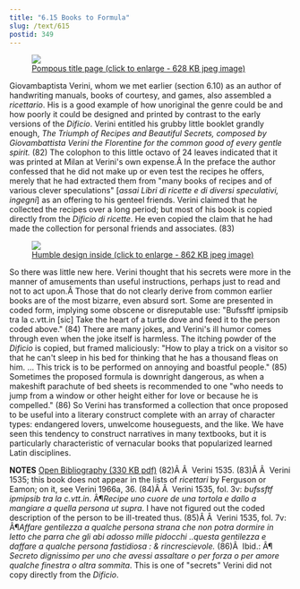 ```yaml
---
title: "6.15 Books to Formula"
slug: /text/615
postid: 349
---
```

<p style="text-align: center;"></p>


<figure class="mkdn-figure">
    <a href="/images_full//6.00_Chapter_Six/HFS_024.01.jpg" class="mkdn-image-link">
    <img class="mkdn-image" src="/images_full//6.00_Chapter_Six/HFS_024.01.jpg" />
    <figcaption class="mkdn-figcaption">Pompous title page (click to enlarge - 628 KB jpeg image)</figcaption>
    </a>
</figure>

Giovambaptista Verini, whom we met earlier (section 6.10) as an author of handwriting manuals, books of courtesy, and games, also assembled a <em>ricettario</em>. His is a good example of how unoriginal the genre could be and how poorly it could be designed and printed by contrast to the early versions of the <em>Dificio</em>. Verini entitled his grubby little booklet grandly enough, <em>The Triumph of Recipes and Beautiful Secrets, composed by Giovambattista Verini the Florentine for the common good of every gentle spirit.</em> (82) The colophon to this little octavo of 24 leaves indicated that it was printed at Milan at Verini's own expense.Â In the preface the author confessed that he did not make up or even test the recipes he offers, merely that he had extracted them from "many books of recipes and of various clever speculations" [<em>assai Libri di ricette e di diversi speculativi, ingegni</em>] as an offering to his genteel friends. Verini claimed that he collected the recipes over a long period; but most of his book is copied directly from the <em>Dificio di ricette</em>. He even copied the claim that he had made the collection for personal friends and associates. (83)
<p style="text-align: center;"></p>


<figure class="mkdn-figure">
    <a href="/images_full//6.00_Chapter_Six/HFS_024.02.jpg" class="mkdn-image-link">
    <img class="mkdn-image" src="/images_full//6.00_Chapter_Six/HFS_024.02.jpg" />
    <figcaption class="mkdn-figcaption">Humble design inside (click to enlarge - 862 KB jpeg image)</figcaption>
    </a>
</figure>

So there was little new here. Verini thought that his secrets were more in the manner of amusements than useful instructions, perhaps just to read and not to act upon.Â Those that do not clearly derive from common earlier books are of the most bizarre, even absurd sort. Some are presented in coded form, implying some obscene or disreputable use: "Bufssftf ipmipsib tra la c.vtt.in [sic] Take the heart of a turtle dove and feed it to the person coded above." (84) There are many jokes, and Verini's ill humor comes through even when the joke itself is harmless. The itching powder of the <em>Dificio</em> is copied, but framed maliciously: "How to play a trick on a visitor so that he can't sleep in his bed for thinking that he has a thousand fleas on him. ... This trick is to be performed on annoying and boastful people." (85) Sometimes the proposed formula is downright dangerous, as when a makeshift parachute of bed sheets is recommended to one "who needs to jump from a window or other height either for love or because he is compelled." (86) So Verini has transformed a collection that once proposed to be useful into a literary construct complete with an array of character types: endangered lovers, unwelcome houseguests, and the like. We have seen this tendency to construct narratives in many textbooks, but it is particularly characteristic of vernacular books that popularized learned Latin disciplines.

<strong>NOTES</strong>
<a href="http://www.humanismforsale.org/bibliography.pdf" target="new">Open Bibliography (330 KB pdf)</a>
(82)Â Â  Verini 1535.
(83)Â Â  Verini 1535; this book does not appear in the lists of <em>ricettari</em> by Ferguson or Eamon; on it, see Verini 1966a, 36.
(84)Â Â  Verini 1535, fol. 3v: <em>bufssftf ipmipsib tra la c.vtt.in</em>. Â¶<em>Recipe uno cuore de una tortola e dallo a mangiare a quella persona ut supra</em>. I have not figured out the coded description of the person to be ill-treated thus.
(85)Â Â  Verini 1535, fol. 7v: Â¶<em>Affare gentilezza a qualche persona strana che non potra dormire in letto che parra che gli abi adosso mille pidocchi ..questa gentilezza e daffare a qualche persona fastidiosa : &amp; rincrescievole.</em>
(86)Â  Ibid.: Â¶ <em>Secreto dignissimo per uno che avessi assaltare o per forza o per amore qualche finestra o altra sommita</em>. This is one of "secrets" Verini did not copy directly from the <em>Dificio</em>.
